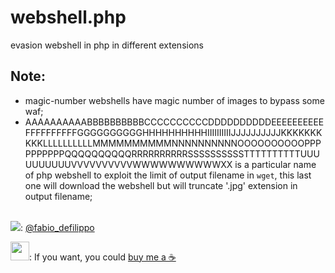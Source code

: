 # webshell.php
evasion webshell in php in different extensions

## Note:
- magic-number webshells have magic number of images to bypass some waf;
- AAAAAAAAAABBBBBBBBBBCCCCCCCCCCDDDDDDDDDDEEEEEEEEEEFFFFFFFFFFGGGGGGGGGGHHHHHHHHHHIIIIIIIIIIJJJJJJJJJJKKKKKKKKKKLLLLLLLLLLMMMMMMMMMMNNNNNNNNNNOOOOOOOOOOPPPPPPPPPPQQQQQQQQQQRRRRRRRRRRSSSSSSSSSSTTTTTTTTTTUUUUUUUUUUVVVVVVVVVVWWWWWWWWWWXX is a particular name of php webshell to exploit the limit of output filename in `wget`, this last one will download the webshell but will truncate '.jpg' extension in output filename;
<br />
<img crossorigin="anonymous" src="https://cdn.cms-twdigitalassets.com/content/dam/developer-twitter/images/Twitter_logo_blue_32.png"></img>: <a href="https://twitter.com/fabio_defilippo">@fabio_defilippo</a>

<img crossorigin="anonymous" src="https://www.paypalobjects.com/digitalassets/c/website/marketing/na/us/logo-center/Badge_1.png" width="30" height="30"></img>: If you want, you could <a href="https://www.paypal.com/donate?hosted_button_id=559D4CJB84KQJ">buy me a ☕</a>

